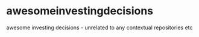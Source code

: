 # awesomeinvestingdecisions
awesome investing decisions - unrelated to any contextual repositories etc

